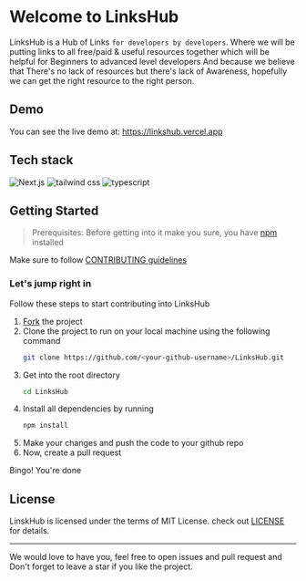 # Welcome to LinksHub

LinksHub is a Hub of Links `for developers by developers`. Where we will be putting links to all free/paid & useful resources together which will be helpful for Beginners to advanced level developers And because we believe that There's no lack of resources but there's lack of Awareness, hopefully we can get the right resource to the right person.

## Demo

You can see the live demo at: https://linkshub.vercel.app

## Tech stack

![Next.js](https://img.shields.io/badge/Next.js-7c3aed?style=for-the-badge&logo=next.js&logoColor=white)
![tailwind css](https://img.shields.io/badge/tailwind_css-7c3aed?style=for-the-badge&logo=tailwindcss&logoColor=white)
![typescript](https://img.shields.io/badge/typescript-7c3aed?style=for-the-badge&logo=typescript&logoColor=white)

## Getting Started

> Prerequisites: Before getting into it make you sure, you have [npm](https://nodejs.org/download) installed

Make sure to follow [CONTRIBUTING guidelines](https://github.com/rupali-codes/LinksHub/main/blob/CONTRIBUTING.md)

### Let's jump right in

Follow these steps to start contributing into LinksHub

1. [Fork](https://github.com/rupali-codes/LinksHub/fork) the project
2. Clone the project to run on your local machine using the following command
   ```sh
   git clone https://github.com/<your-github-username>/LinksHub.git
   ```
3. Get into the root directory
   ```sh
   cd LinksHub
   ```
4. Install all dependencies by running
   ```sh
   npm install
   ```
5. Make your changes and push the code to your github repo
6. Now, create a pull request

Bingo! You're done

## License

LinskHub is licensed under the terms of MIT License. check out [LICENSE](https://github.com/rupali-codes/LinksHub/blob/main/LICENSE) for details.

---

We would love to have you, feel free to open issues and pull request and Don't forget to leave a star if you like the project.
